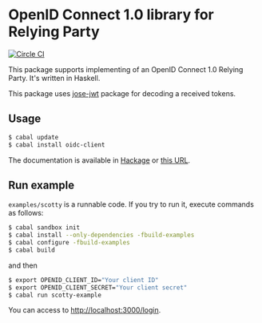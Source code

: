 # OpenID Connect 1.0 library for Relying Party

[![Circle CI](https://circleci.com/gh/krdlab/haskell-oidc-client.svg?style=svg)](https://circleci.com/gh/krdlab/haskell-oidc-client)

This package supports implementing of an OpenID Connect 1.0 Relying Party. It's written in Haskell.

This package uses [jose-jwt](http://github.com/tekul/jose-jwt) package for decoding a received tokens.

## Usage

```sh
$ cabal update
$ cabal install oidc-client
```

The documentation is available in [Hackage](https://hackage.haskell.org/package/oidc-client) or [this URL](http://krdlab.github.io/haskell-oidc-client/).

## Run example

`examples/scotty` is a runnable code. If you try to run it, execute commands as follows:

```sh
$ cabal sandbox init
$ cabal install --only-dependencies -fbuild-examples
$ cabal configure -fbuild-examples
$ cabal build
```

and then

```sh
$ export OPENID_CLIENT_ID="Your client ID"
$ export OPENID_CLIENT_SECRET="Your client secret"
$ cabal run scotty-example
```

You can access to <http://localhost:3000/login>.
